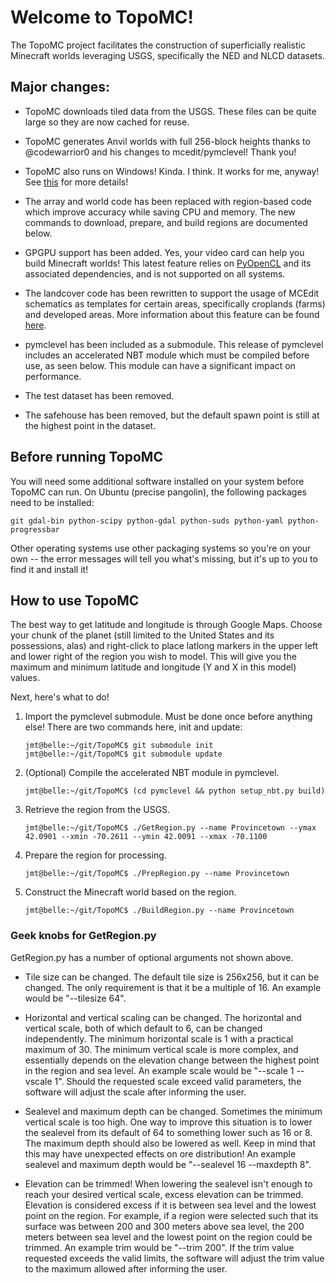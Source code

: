 # Welcome to TopoMC!

The TopoMC project facilitates the construction of superficially realistic Minecraft worlds leveraging USGS, specifically the NED and NLCD datasets.

## Major changes:

* TopoMC downloads tiled data from the USGS.  These files can be quite large so they are now cached for reuse.

* TopoMC generates Anvil worlds with full 256-block heights thanks to @codewarrior0 and his changes to mcedit/pymclevel!  Thank you!

* TopoMC also runs on Windows!  Kinda.  I think.  It works for me, anyway!  See [this](https://github.com/mathuin/TopoMC/wiki/RunningOnWindows) for more details!

* The array and world code has been replaced with region-based code which improve accuracy while saving CPU and memory.  The new commands to download, prepare, and build regions are documented below.

* GPGPU support has been added. Yes, your video card can help you build Minecraft worlds!  This latest feature relies on [PyOpenCL](http://mathema.tician.de/software/pyopencl) and its associated dependencies, and is not supported on all systems.

* The landcover code has been rewritten to support the usage of MCEdit schematics as templates for certain areas, specifically croplands (farms) and developed areas.  More information about this feature can be found [here](https://github.com/mathuin/TopoMC/wiki/UsingSchematics).

* pymclevel has been included as a submodule.  This release of pymclevel includes an accelerated NBT module which must be compiled before use, as seen below.  This module can have a significant impact on performance.

* The test dataset has been removed.

* The safehouse has been removed, but the default spawn point is still at the highest point in the dataset.

## Before running TopoMC

You will need some additional software installed on your system before TopoMC can run.  On Ubuntu (precise pangolin), the following packages need to be installed:  

`git gdal-bin python-scipy python-gdal python-suds python-yaml python-progressbar`

Other operating systems use other packaging systems so you're on your own -- the error messages will tell you what's missing, but it's up to you to find it and install it!

## How to use TopoMC

The best way to get latitude and longitude is through Google Maps.  Choose your chunk of the planet (still limited to the United States and its possessions, alas) and right-click to place latlong markers in the upper left and lower right of the region you wish to model.  This will give you the maximum and minimum latitude and longitude (Y and X in this model) values.

Next, here's what to do!

1.  Import the pymclevel submodule.  Must be done once before anything else!  There are two commands here, init and update:

	```
	jmt@belle:~/git/TopoMC$ git submodule init
    jmt@belle:~/git/TopoMC$ git submodule update
	```
	
2.  (Optional) Compile the accelerated NBT module in pymclevel.

	```
	jmt@belle:~/git/TopoMC$ (cd pymclevel && python setup_nbt.py build)
	```

3.  Retrieve the region from the USGS.

	```
	jmt@belle:~/git/TopoMC$ ./GetRegion.py --name Provincetown --ymax 42.0901 --xmin -70.2611 --ymin 42.0091 --xmax -70.1100
	```

4.  Prepare the region for processing.

	```
	jmt@belle:~/git/TopoMC$ ./PrepRegion.py --name Provincetown
	```

5.  Construct the Minecraft world based on the region.

	```
	jmt@belle:~/git/TopoMC$ ./BuildRegion.py --name Provincetown
	```

### Geek knobs for GetRegion.py

GetRegion.py has a number of optional arguments not shown above.

* Tile size can be changed.
    The default tile size is 256x256, but it can be changed.  The only requirement is that it be a multiple of 16.  An example would be "--tilesize 64".

* Horizontal and vertical scaling can be changed.
    The horizontal and vertical scale, both of which default to 6, can be changed independently.  The minimum horizontal scale is 1 with a practical maximum of 30.  The minimum vertical scale is more complex, and essentially depends on the elevation change between the highest point in the region and sea level.  An example scale would be "--scale 1 --vscale 1".  Should the requested scale exceed valid parameters, the software will adjust the scale after informing the user.

* Sealevel and maximum depth can be changed.
    Sometimes the minimum vertical scale is too high.  One way to improve this situation is to lower the sealevel from its default of 64 to something lower such as 16 or 8.  The maximum depth should also be lowered as well.  Keep in mind that this may have unexpected effects on ore distribution!  An example sealevel and maximum depth would be "--sealevel 16 --maxdepth 8".

* Elevation can be trimmed!
    When lowering the sealevel isn't enough to reach your desired vertical scale, excess elevation can be trimmed.  Elevation is considered excess if it is between sea level and the lowest point on the region.  For example, if a region were selected such that its surface was between 200 and 300 meters above sea level, the 200 meters between sea level and the lowest point on the region could be trimmed.  An example trim would be "--trim 200".  If the trim value requested exceeds the valid limits, the software will adjust the trim value to the maximum allowed after informing the user.
